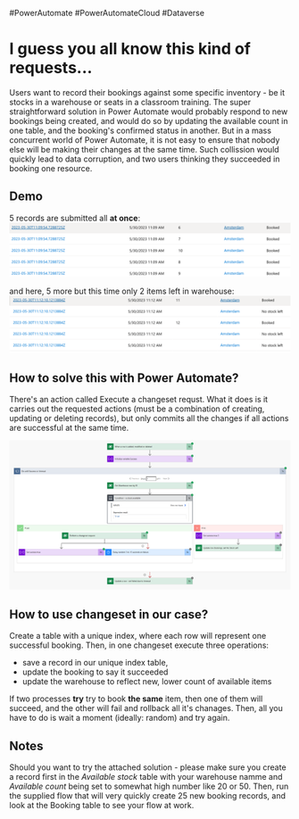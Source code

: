 #PowerAutomate #PowerAutomateCloud #Dataverse

# I guess you all know this kind of requests...

Users want to record their bookings against some specific inventory - be it stocks in a warehouse or seats in a classroom training. The super straightforward solution in Power Automate would probably respond to new bookings being created, and would do so by updating the available count in one table, and the booking's confirmed status in another. But in a mass concurrent world of Power Automate, it is not easy to ensure that nobody else will be making their changes at the same time. Such collission would quickly lead to data corruption, and two users thinking they succeeded in booking one resource.

## Demo
5 records are submitted all **at once**:
![List of bookings - all successful](image1.png)

and here, 5 more but this time only 2 items left in warehouse:
![List of bookings - some marked success, some no stock left](image2.png)

## How to solve this with Power Automate?
There's an action called Execute a changeset requst. What it does is it carries out the requested actions (must be a combination of creating, updating or deleting records), but only commits all the changes if all actions are successful at the same time.

![Power Automate cloud flow](image3.png)

## How to use changeset in our case?
Create a table with a unique index, where each row will represent one successful booking. Then, in one changeset execute three operations:
* save a record in our unique index table,
* update the booking to say it succeeded
* update the warehouse to reflect new, lower count of available items

If two processes **try** try to book **the same** item, then one of them will succeed, and the other will fail and rollback all it's chanages. Then, all you have to do is wait a moment (ideally: random) and try again.

## Notes
Should you want to try the attached solution - please make sure you create a record first in the *Available stock* table with your warehouse namme and *Available count* being set to somewhat high number like 20 or 50. Then, run the supplied flow that will very quickly create 25 new booking records, and look at the Booking table to see your flow at work.
